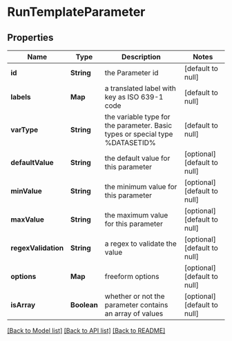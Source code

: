 # RunTemplateParameter
## Properties

Name | Type | Description | Notes
------------ | ------------- | ------------- | -------------
**id** | **String** | the Parameter id | [default to null]
**labels** | **Map** | a translated label with key as ISO 639-1 code | [default to null]
**varType** | **String** | the variable type for the parameter. Basic types or special type %DATASETID% | [default to null]
**defaultValue** | **String** | the default value for this parameter | [optional] [default to null]
**minValue** | **String** | the minimum value for this parameter | [optional] [default to null]
**maxValue** | **String** | the maximum value for this parameter | [optional] [default to null]
**regexValidation** | **String** | a regex to validate the value | [optional] [default to null]
**options** | **Map** | freeform options | [optional] [default to null]
**isArray** | **Boolean** | whether or not the parameter contains an array of values | [optional] [default to null]

[[Back to Model list]](../README.md#documentation-for-models) [[Back to API list]](../README.md#documentation-for-api-endpoints) [[Back to README]](../README.md)

